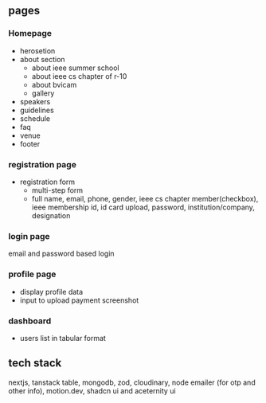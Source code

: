 ## pages

### Homepage

- herosetion
- about section
  - about ieee summer school
  - about ieee cs chapter of r-10
  - about bvicam
  - gallery
- speakers
- guidelines
- schedule
- faq
- venue
- footer

### registration page

- registration form
  - multi-step form
  - full name, email, phone, gender, ieee cs chapter member(checkbox), ieee membership id, id card upload, password, institution/company, designation

### login page

email and password based login

### profile page

- display profile data
- input to upload payment screenshot


### dashboard 
- users list in tabular format 


## tech stack
nextjs, tanstack table, mongodb, zod, cloudinary, node emailer (for otp and other info), motion.dev, shadcn ui and aceternity ui
